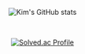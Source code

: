  

<div align=center> 
    
![Kim's GitHub stats](https://github-readme-stats.vercel.app/api?username=DongWooKim97&show_icons=true&theme=radical)


<br>
    
    
    
[![Solved.ac Profile](http://mazassumnida.wtf/api/v2/generate_badge?boj=nanaukim)](https://solved.ac/nanaukim/)

    
<br>




</div>
